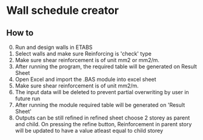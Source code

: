# Wall schedule creator

## How to
0. Run and design walls in ETABS
1. Select walls and make sure Reinforcing is 'check' type	
2. Make sure shear reinforcement is of unit mm2 or mm2/m.										
3. After running the program, the required table will be generated on Result Sheet										
4. Open Excel and import the .BAS module into excel sheet
5. Make sure shear reinforcement is of unit mm2/m.
6. The input data will be deleted to prevent partial overwriting by user in future run
7. After running the module required table will be generated on 'Result Sheet'
8. Outputs can be still refined in refined sheet choose 2 storey as parent and child.
   On pressing the refine button, Reinforcement in parent story will be updated to have a value 
   atleast equal to child storey										
									